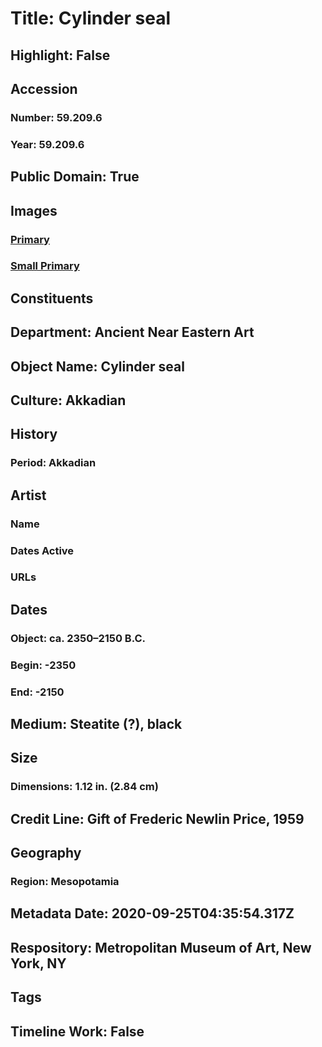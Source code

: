 # Title: Cylinder seal
## Highlight: False
## Accession
### Number: 59.209.6
### Year: 59.209.6
## Public Domain: True
## Images
### [Primary](https://images.metmuseum.org/CRDImages/an/original/ss59_209_6.jpg)
### [Small Primary](https://images.metmuseum.org/CRDImages/an/web-large/ss59_209_6.jpg)
## Constituents
## Department: Ancient Near Eastern Art
## Object Name: Cylinder seal
## Culture: Akkadian
## History
### Period: Akkadian
## Artist
### Name
### Dates Active
### URLs
## Dates
### Object: ca. 2350–2150 B.C.
### Begin: -2350
### End: -2150
## Medium: Steatite (?), black
## Size
### Dimensions: 1.12 in. (2.84 cm)
## Credit Line: Gift of Frederic Newlin Price, 1959
## Geography
### Region: Mesopotamia
## Metadata Date: 2020-09-25T04:35:54.317Z
## Respository: Metropolitan Museum of Art, New York, NY
## Tags
## Timeline Work: False